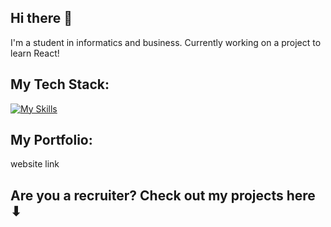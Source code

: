 ## Hi there 👋
I'm a student in informatics and business. Currently working on a project to learn React!

## My Tech Stack: 
[![My Skills](https://skillicons.dev/icons?i=js,html,css,py,java,vite,vscode,figma,androidstudio,obsidian)](https://skillicons.dev)

## My Portfolio:
website link

## Are you a recruiter? Check out my projects here ⬇
